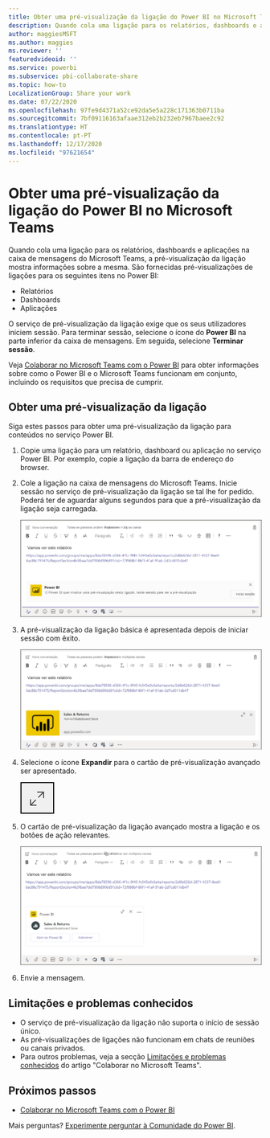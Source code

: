 ```yaml
---
title: Obter uma pré-visualização da ligação do Power BI no Microsoft Teams
description: Quando cola uma ligação para os relatórios, dashboards e aplicações na caixa de mensagens do Microsoft Teams, a pré-visualização da ligação mostra informações sobre a mesma.
author: maggiesMSFT
ms.author: maggies
ms.reviewer: ''
featuredvideoid: ''
ms.service: powerbi
ms.subservice: pbi-collaborate-share
ms.topic: how-to
LocalizationGroup: Share your work
ms.date: 07/22/2020
ms.openlocfilehash: 97fe9d4371a52ce92da5e5a228c171363b0711ba
ms.sourcegitcommit: 7bf09116163afaae312eb2b232eb7967baee2c92
ms.translationtype: HT
ms.contentlocale: pt-PT
ms.lasthandoff: 12/17/2020
ms.locfileid: "97621654"
---
```

# <a name="get-a-power-bi-link-preview-in-microsoft-teams"></a>Obter uma pré-visualização da ligação do Power BI no Microsoft Teams

Quando cola uma ligação para os relatórios, dashboards e aplicações na caixa de mensagens do Microsoft Teams, a pré-visualização da ligação mostra informações sobre a mesma. São fornecidas pré-visualizações de ligações para os seguintes itens no Power BI:

- Relatórios
- Dashboards
- Aplicações

O serviço de pré-visualização da ligação exige que os seus utilizadores iniciem sessão. Para terminar sessão, selecione o ícone do **Power BI** na parte inferior da caixa de mensagens. Em seguida, selecione **Terminar sessão**.

Veja [Colaborar no Microsoft Teams com o Power BI](service-collaborate-microsoft-teams.md) para obter informações sobre como o Power BI e o Microsoft Teams funcionam em conjunto, incluindo os requisitos que precisa de cumprir.

## <a name="get-a-link-preview"></a>Obter uma pré-visualização da ligação

Siga estes passos para obter uma pré-visualização da ligação para conteúdos no serviço Power BI.

1. Copie uma ligação para um relatório, dashboard ou aplicação no serviço Power BI. Por exemplo, copie a ligação da barra de endereço do browser.

1. Cole a ligação na caixa de mensagens do Microsoft Teams. Inicie sessão no serviço de pré-visualização da ligação se tal lhe for pedido. Poderá ter de aguardar alguns segundos para que a pré-visualização da ligação seja carregada.

    ![Captura de ecrã do Início de Sessão no bot do Power BI.](media/service-teams-link-preview/service-teams-link-preview-sign-in-needed.png)

1. A pré-visualização da ligação básica é apresentada depois de iniciar sessão com êxito.

    ![Captura de ecrã da pré-visualização da ligação Básico.](media/service-teams-link-preview/service-teams-link-preview-basic.png)

1. Selecione o ícone **Expandir** para o cartão de pré-visualização avançado ser apresentado.

    ![Captura de ecrã do ícone Expandir.](media/service-teams-link-preview/service-teams-link-preview-expand-icon.png)

1. O cartão de pré-visualização da ligação avançado mostra a ligação e os botões de ação relevantes.

    ![Captura de ecrã do cartão de pré-visualização da ligação Avançado.](media/service-teams-link-preview/service-teams-link-preview-nice-card.png)

1. Envie a mensagem.

## <a name="known-issues-and-limitations"></a>Limitações e problemas conhecidos

- O serviço de pré-visualização da ligação não suporta o início de sessão único.
- As pré-visualizações de ligações não funcionam em chats de reuniões ou canais privados.
- Para outros problemas, veja a secção [Limitações e problemas conhecidos](service-collaborate-microsoft-teams.md#known-issues-and-limitations) do artigo "Colaborar no Microsoft Teams".

## <a name="next-steps"></a>Próximos passos

- [Colaborar no Microsoft Teams com o Power BI](service-collaborate-microsoft-teams.md)

Mais perguntas? [Experimente perguntar à Comunidade do Power BI](https://community.powerbi.com/).
